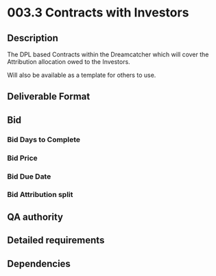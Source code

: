 # 003.3 Contracts with Investors

## Description

The DPL based Contracts within the Dreamcatcher which will cover the Attribution allocation owed to the Investors.

Will also be available as a template for others to use.

## Deliverable Format

## Bid 

### Bid Days to Complete

### Bid Price

### Bid Due Date

### Bid Attribution split

## QA authority

## Detailed requirements

## Dependencies
